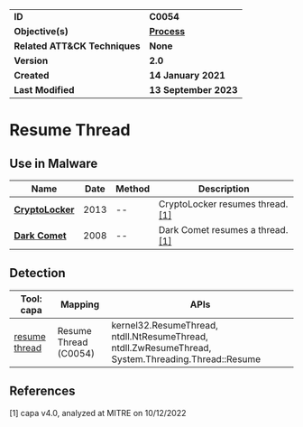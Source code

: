 <table>
<tr>
<td><b>ID</b></td>
<td><b>C0054</b></td>
</tr>
<tr>
<td><b>Objective(s)</b></td>
<td><b><a href="../process">Process</a></b></td>
</tr>
<tr>
<td><b>Related ATT&CK Techniques</b></td>
<td><b>None</b></td>
</tr>
<tr>
<td><b>Version</b></td>
<td><b>2.0</b></td>
</tr>
<tr>
<td><b>Created</b></td>
<td><b>14 January 2021</b></td>
</tr>
<tr>
<td><b>Last Modified</b></td>
<td><b>13 September 2023</b></td>
</tr>
</table>


# Resume Thread


## Use in Malware

|Name|Date|Method|Description|
|---|---|---|---|
|[**CryptoLocker**](../xample-malware/cryptolocker.md)|2013|--|CryptoLocker resumes thread. [[1]](#1)|
|[**Dark Comet**](../xample-malware/dark-comet.md)|2008|--|Dark Comet resumes a thread. [[1]](#1)|

## Detection

|Tool: capa|Mapping|APIs|
|---|---|---|
|[resume thread](https://github.com/mandiant/capa-rules/blob/master/host-interaction/thread/resume/resume-thread.yml)|Resume Thread (C0054)|kernel32.ResumeThread, ntdll.NtResumeThread, ntdll.ZwResumeThread, System.Threading.Thread::Resume|

## References

<a name="1">[1]</a> capa v4.0, analyzed at MITRE on 10/12/2022

